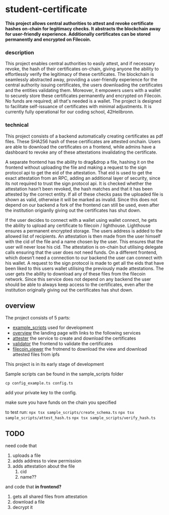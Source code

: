 # student-certificate

**This project allows central authorities to attest and revoke certificate hashes on-chain for legitimacy checks. It abstracts the blockchain away for user-friendly experience. Additionally certificates can be stored permanently and encrypted on Filecoin.**

### description

This project enables central authorities to easily attest, and if necessary revoke, the hash of their certificates on-chain, giving anyone the ability to effortlessly verify the legitimacy of these certificates.
The blockchain is seamlessly abstracted away, providing a user-friendly experience for the central authority issuing certificates, the users downloading the certificates and the entities validating them.
Moreover, it empowers users with a wallet to securely store these certificates permanently and encrypted on Filecoin. No funds are required; all that's needed is a wallet.
The project is designed to facilitate self-issuance of certificates with minimal adjustments. It is currently fully operational for our coding school, 42Heilbronn.

### technical

This project consists of a backend automatically creating certificates as pdf files.
These SHA256 hash of these certificates are attested onchain.
Users are able to download the certificates on a frontend, while admins have a dashboard to revoke any of these attestations invalidating the certificate.

A separate frontend has the ability to drag&drop a file, hashing it on the frontend without uploading the file and making a request to the sign protocol api to get the eid of the attestation. 
That eid is used to get the exact attestation from an RPC, adding an additional layer of security, since its not required to trust the sign protocol api.
It is checked whether the attestation hasn’t been revoked, the hash matches and that it has been attested by the correct entity.
If all of these checks pass the uploaded file is shown as valid, otherwise it will be marked as invalid.
Since this does not depend on our backend a fork of the frontend can still be used, even after the institution origianlly giving out the certificates has shut down. 

If the user decides to connect with a wallet using wallet connect, he gets the ability to upload any certificate to filecoin / lighthouse. Lighthouse ensures a permanent encrypted storage. The users address is added to the allowed list of recipients. An attestation is then made from the user himself with the cid of the file and a name chosen by the user. This ensures that the user will never lose his cid. The attestation is on-chain but utilising delegate calls ensuring that the user does not need funds.
On a different frontend, which doesn’t need a connection to our backend the user can connect with his wallet. A request to the sign protocol is made to get all the eids that have been liked to this users wallet utilising the previously made attestations. The user gets the ability to download any of these files from the filecoin network. Since this service does not depend on any backend the user should be able to always keep access to the certificates, even after the institution originally giving out the certificates has shut down.

## overview 

The project consists of 5 parts:
- [example_scripts](example_scripts) used for development
- [overview](overview) the landing page with links to the following services
- [attester](attester) the service to create and download the certificates
- [validator](validator) the frontend to validate the certificates
- [filecoin_viewer](filecoin_viewer) the frotnend to download the view and download attested files from ipfs


This project is in its early stage of development

Sample scripts can be found in the sample_scripts folder

`cp config_example.ts config.ts`

add your private key to the config.

make sure you have funds on the chain you specified


to test run:
`npx tsx sample_scripts/create_schema.ts`
`npx tsx sample_scripts/attest_hash.ts`
`npx tsx sample_scripts/verify_hash.ts`


## TODO

need code that
1. uploads a file
2. adds address to view permission
3. adds attestation about the file
   1. cid
   2. name??

and code that **in frontend?**
1. gets all shared files from attestation
2. download a file
3. decrypt it
